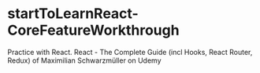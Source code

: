# startToLearnReact-CoreFeatureWorkthrough

Practice with React. React - The Complete Guide (incl Hooks, React Router, Redux) of Maximilian Schwarzmüller on Udemy
